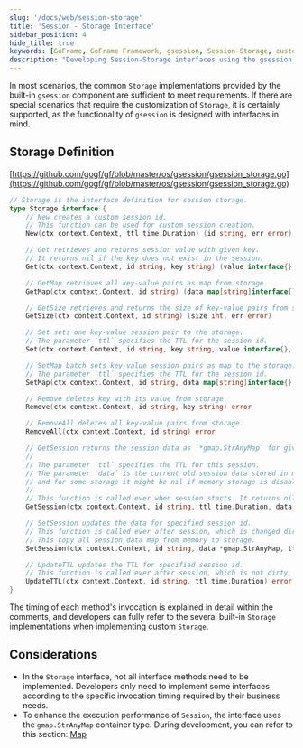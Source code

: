 ```yaml
---
slug: '/docs/web/session-storage'
title: 'Session - Storage Interface'
sidebar_position: 4
hide_title: true
keywords: [GoFrame, GoFrame Framework, gsession, Session-Storage, custom storage, interface development, Storage interface, TTL, gmap, session management]
description: "Developing Session-Storage interfaces using the gsession component in the GoFrame framework. The built-in Storage implementation within the component can meet the needs of most business scenarios. Developers can also customize session storage according to specific cases. The article describes in detail the definition of the Storage interface and its invocation timing. To improve session performance, it is recommended to use the gmap container type. This guide will help developers better implement and optimize storage interfaces."
---
```


In most scenarios, the common `Storage` implementations provided by the built-in `gsession` component are sufficient to meet requirements. If there are special scenarios that require the customization of `Storage`, it is certainly supported, as the functionality of `gsession` is designed with interfaces in mind.

## Storage Definition

[https://github.com/gogf/gf/blob/master/os/gsession/gsession_storage.go](https://github.com/gogf/gf/blob/master/os/gsession/gsession_storage.go)

```go
// Storage is the interface definition for session storage.
type Storage interface {
    // New creates a custom session id.
    // This function can be used for custom session creation.
    New(ctx context.Context, ttl time.Duration) (id string, err error)

    // Get retrieves and returns session value with given key.
    // It returns nil if the key does not exist in the session.
    Get(ctx context.Context, id string, key string) (value interface{}, err error)

    // GetMap retrieves all key-value pairs as map from storage.
    GetMap(ctx context.Context, id string) (data map[string]interface{}, err error)

    // GetSize retrieves and returns the size of key-value pairs from storage.
    GetSize(ctx context.Context, id string) (size int, err error)

    // Set sets one key-value session pair to the storage.
    // The parameter `ttl` specifies the TTL for the session id.
    Set(ctx context.Context, id string, key string, value interface{}, ttl time.Duration) error

    // SetMap batch sets key-value session pairs as map to the storage.
    // The parameter `ttl` specifies the TTL for the session id.
    SetMap(ctx context.Context, id string, data map[string]interface{}, ttl time.Duration) error

    // Remove deletes key with its value from storage.
    Remove(ctx context.Context, id string, key string) error

    // RemoveAll deletes all key-value pairs from storage.
    RemoveAll(ctx context.Context, id string) error

    // GetSession returns the session data as `*gmap.StrAnyMap` for given session id from storage.
    //
    // The parameter `ttl` specifies the TTL for this session.
    // The parameter `data` is the current old session data stored in memory,
    // and for some storage it might be nil if memory storage is disabled.
    //
    // This function is called ever when session starts. It returns nil if the TTL is exceeded.
    GetSession(ctx context.Context, id string, ttl time.Duration, data *gmap.StrAnyMap) (*gmap.StrAnyMap, error)

    // SetSession updates the data for specified session id.
    // This function is called ever after session, which is changed dirty, is closed.
    // This copy all session data map from memory to storage.
    SetSession(ctx context.Context, id string, data *gmap.StrAnyMap, ttl time.Duration) error

    // UpdateTTL updates the TTL for specified session id.
    // This function is called ever after session, which is not dirty, is closed.
    UpdateTTL(ctx context.Context, id string, ttl time.Duration) error
}
```

The timing of each method's invocation is explained in detail within the comments, and developers can fully refer to the several built-in `Storage` implementations when implementing custom `Storage`.

## Considerations

- In the `Storage` interface, not all interface methods need to be implemented. Developers only need to implement some interfaces according to the specific invocation timing required by their business needs.
- To enhance the execution performance of `Session`, the interface uses the `gmap.StrAnyMap` container type. During development, you can refer to this section: [Map](../../组件列表/数据结构/字典类型-gmap/字典类型-gmap.md)